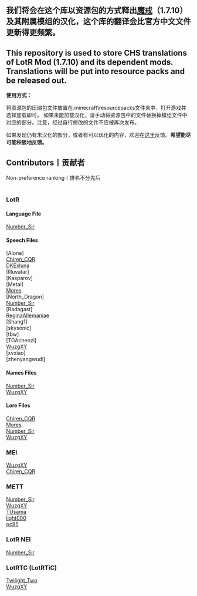 ## 我们将会在这个库以资源包的方式释出[魔戒](https://www.mcbbs.net/thread-1084629-1-1.html)（1.7.10）及其附属模组的汉化，这个库的翻译会比官方中文文件更新得更频繁。

## This repository is used to store CHS translations of LotR Mod (1.7.10) and its dependent mods. Translations will be put into resource packs and be released out.

**使用方式：**

将资源包的压缩包文件放置在.minecraft\resourcepacks文件夹中，打开游戏并选择加载即可。
如果未能加载汉化，请手动将资源包中的文件替换掉模组文件中对应的部分。注意，经过自行修改的文件不应被再次发布。

如果发现仍有未汉化的部分，或者有可以优化的内容，欢迎在[这里](https://github.com/LWHK/LotR-Related-Translations/issues)反馈。**希望能尽可能积极地反馈。**

## Contributors丨贡献者
Non-preference ranking丨排名不分先后<br>
<br>
### LotR
#### Language File
[Number_Sir](https://github.com/NumberSir)<br>
#### Speech Files
[Alone]<br>
[Chiren_CQR](https://github.com/ChirenCQR)<br>
[DKExluna](https://github.com/DKExluna)<br>
[Illuvatar]<br>
[Kasparov]<br>
[Metal]<br>
[Mores](https://www.mcmod.cn/center/90893)<br>
[North_Dragon]<br>
[Number_Sir](https://github.com/NumberSir)<br>
[Radagast]<br>
[ReginaAllemaniae](https://paratranz.cn/users/2098/profile)<br>
[Shang1]<br>
[skysonic]<br>
[tbw]<br>
[TGAchenzi]<br>
[WuzgXY](https://github.com/WuzgXY-GitHub)<br>
[xvxiao]<br>
[zhenyangwudi]<br>
#### Names Files
[Number_Sir](https://github.com/NumberSir)<br>
[WuzgXY](https://github.com/WuzgXY-GitHub)<br>
#### Lore Files
[Chiren_CQR](https://github.com/ChirenCQR)<br>
[Mores](https://www.mcmod.cn/center/90893)<br>
[Number_Sir](https://github.com/NumberSir)<br>
[WuzgXY](https://github.com/WuzgXY-GitHub)<br>
### MEI
[WuzgXY](https://github.com/WuzgXY-GitHub)<br>
[Chiren_CQR](https://github.com/ChirenCQR)<br>
### METT
[Number_Sir](https://github.com/NumberSir)<br>
[WuzgXY](https://github.com/WuzgXY-GitHub)<br>
[TUsama](https://github.com/TUsama)<br>
[light000](https://bbs.mcmod.cn/center/9666)<br>
[pc85](https://www.mcbbs.net/home.php?mod=space&uid=1653202)<br>
### LotR NEI
[Number_Sir](https://github.com/NumberSir)<br>
### LotRTC (LotRTiC)
[Twilight_Two](https://www.mcbbs.net/home.php?mod=space&uid=1545237)<br>
[WuzgXY](https://github.com/WuzgXY-GitHub)<br>
